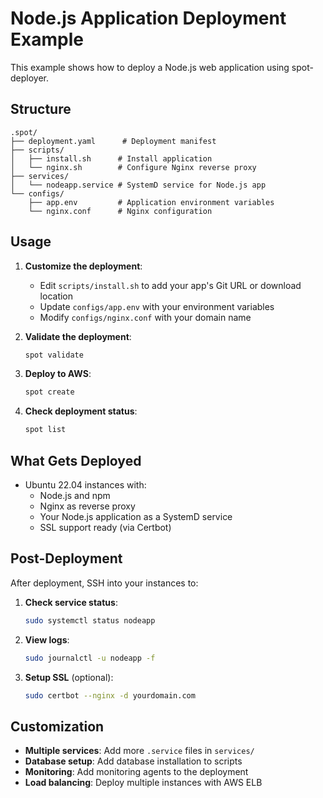 # Node.js Application Deployment Example

This example shows how to deploy a Node.js web application using spot-deployer.

## Structure

```
.spot/
├── deployment.yaml      # Deployment manifest
├── scripts/
│   ├── install.sh      # Install application
│   └── nginx.sh        # Configure Nginx reverse proxy
├── services/
│   └── nodeapp.service # SystemD service for Node.js app
└── configs/
    ├── app.env         # Application environment variables
    └── nginx.conf      # Nginx configuration
```

## Usage

1. **Customize the deployment**:
   - Edit `scripts/install.sh` to add your app's Git URL or download location
   - Update `configs/app.env` with your environment variables
   - Modify `configs/nginx.conf` with your domain name

2. **Validate the deployment**:
   ```bash
   spot validate
   ```

3. **Deploy to AWS**:
   ```bash
   spot create
   ```

4. **Check deployment status**:
   ```bash
   spot list
   ```

## What Gets Deployed

- Ubuntu 22.04 instances with:
  - Node.js and npm
  - Nginx as reverse proxy
  - Your Node.js application as a SystemD service
  - SSL support ready (via Certbot)

## Post-Deployment

After deployment, SSH into your instances to:

1. **Check service status**:
   ```bash
   sudo systemctl status nodeapp
   ```

2. **View logs**:
   ```bash
   sudo journalctl -u nodeapp -f
   ```

3. **Setup SSL** (optional):
   ```bash
   sudo certbot --nginx -d yourdomain.com
   ```

## Customization

- **Multiple services**: Add more `.service` files in `services/`
- **Database setup**: Add database installation to scripts
- **Monitoring**: Add monitoring agents to the deployment
- **Load balancing**: Deploy multiple instances with AWS ELB